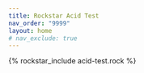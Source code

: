 ```yaml
---
title: Rockstar Acid Test
nav_order: "9999"
layout: home
# nav_exclude: true
---
```


{% rockstar_include acid-test.rock %}